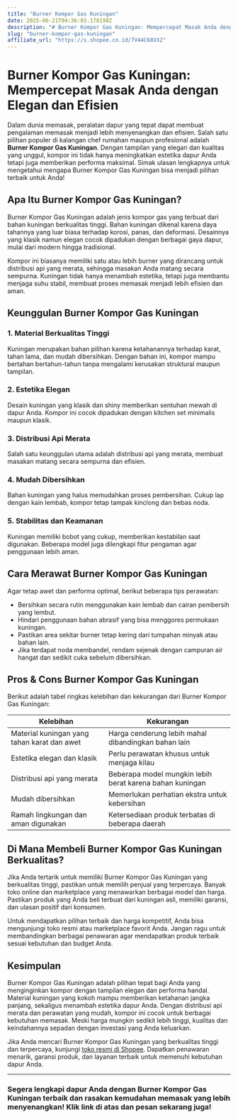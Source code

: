 ```yaml
---
title: "Burner Kompor Gas Kuningan"
date: 2025-06-21T04:36:03.178198Z
description: "# Burner Kompor Gas Kuningan: Mempercepat Masak Anda dengan Elegan dan Efisien..."
slug: "burner-kompor-gas-kuningan"
affiliate_url: "https://s.shopee.co.id/7V44C68VX2"
---
```

# Burner Kompor Gas Kuningan: Mempercepat Masak Anda dengan Elegan dan Efisien

Dalam dunia memasak, peralatan dapur yang tepat dapat membuat pengalaman memasak menjadi lebih menyenangkan dan efisien. Salah satu pilihan populer di kalangan chef rumahan maupun profesional adalah **Burner Kompor Gas Kuningan**. Dengan tampilan yang elegan dan kualitas yang unggul, kompor ini tidak hanya meningkatkan estetika dapur Anda tetapi juga memberikan performa maksimal. Simak ulasan lengkapnya untuk mengetahui mengapa Burner Kompor Gas Kuningan bisa menjadi pilihan terbaik untuk Anda!

## Apa Itu Burner Kompor Gas Kuningan?

Burner Kompor Gas Kuningan adalah jenis kompor gas yang terbuat dari bahan kuningan berkualitas tinggi. Bahan kuningan dikenal karena daya tahannya yang luar biasa terhadap korosi, panas, dan deformasi. Desainnya yang klasik namun elegan cocok dipadukan dengan berbagai gaya dapur, mulai dari modern hingga tradisional.

Kompor ini biasanya memiliki satu atau lebih burner yang dirancang untuk distribusi api yang merata, sehingga masakan Anda matang secara sempurna. Kuningan tidak hanya menambah estetika, tetapi juga membantu menjaga suhu stabil, membuat proses memasak menjadi lebih efisien dan aman.

## Keunggulan Burner Kompor Gas Kuningan

### 1. Material Berkualitas Tinggi
Kuningan merupakan bahan pilihan karena ketahanannya terhadap karat, tahan lama, dan mudah dibersihkan. Dengan bahan ini, kompor mampu bertahan bertahun-tahun tanpa mengalami kerusakan struktural maupun tampilan.

### 2. Estetika Elegan
Desain kuningan yang klasik dan shiny memberikan sentuhan mewah di dapur Anda. Kompor ini cocok dipadukan dengan kitchen set minimalis maupun klasik.

### 3. Distribusi Api Merata
Salah satu keunggulan utama adalah distribusi api yang merata, membuat masakan matang secara sempurna dan efisien.

### 4. Mudah Dibersihkan
Bahan kuningan yang halus memudahkan proses pembersihan. Cukup lap dengan kain lembab, kompor tetap tampak kinclong dan bebas noda.

### 5. Stabilitas dan Keamanan
Kuningan memiliki bobot yang cukup, memberikan kestabilan saat digunakan. Beberapa model juga dilengkapi fitur pengaman agar penggunaan lebih aman.

## Cara Merawat Burner Kompor Gas Kuningan

Agar tetap awet dan performa optimal, berikut beberapa tips perawatan:

- Bersihkan secara rutin menggunakan kain lembab dan cairan pembersih yang lembut.
- Hindari penggunaan bahan abrasif yang bisa menggores permukaan kuningan.
- Pastikan area sekitar burner tetap kering dari tumpahan minyak atau bahan lain.
- Jika terdapat noda membandel, rendam sejenak dengan campuran air hangat dan sedikit cuka sebelum dibersihkan.

## Pros & Cons Burner Kompor Gas Kuningan

Berikut adalah tabel ringkas kelebihan dan kekurangan dari Burner Kompor Gas Kuningan:

| Kelebihan                                     | Kekurangan                               |
|----------------------------------------------|-----------------------------------------|
| Material kuningan yang tahan karat dan awet | Harga cenderung lebih mahal dibandingkan bahan lain |
| Estetika elegan dan klasik                 | Perlu perawatan khusus untuk menjaga kilau |
| Distribusi api yang merata                | Beberapa model mungkin lebih berat karena bahan kuningan |
| Mudah dibersihkan                         | Memerlukan perhatian ekstra untuk kebersihan |
| Ramah lingkungan dan aman digunakan   | Ketersediaan produk terbatas di beberapa daerah |

## Di Mana Membeli Burner Kompor Gas Kuningan Berkualitas?

Jika Anda tertarik untuk memiliki Burner Kompor Gas Kuningan yang berkualitas tinggi, pastikan untuk memilih penjual yang terpercaya. Banyak toko online dan marketplace yang menawarkan berbagai model dan harga. Pastikan produk yang Anda beli terbuat dari kuningan asli, memiliki garansi, dan ulasan positif dari konsumen.

Untuk mendapatkan pilihan terbaik dan harga kompetitif, Anda bisa mengunjungi toko resmi atau marketplace favorit Anda. Jangan ragu untuk membandingkan berbagai penawaran agar mendapatkan produk terbaik sesuai kebutuhan dan budget Anda.

## Kesimpulan

Burner Kompor Gas Kuningan adalah pilihan tepat bagi Anda yang menginginkan kompor dengan tampilan elegan dan performa handal. Material kuningan yang kokoh mampu memberikan ketahanan jangka panjang, sekaligus menambah estetika dapur Anda. Dengan distribusi api merata dan perawatan yang mudah, kompor ini cocok untuk berbagai kebutuhan memasak. Meski harga mungkin sedikit lebih tinggi, kualitas dan keindahannya sepadan dengan investasi yang Anda keluarkan.

Jika Anda mencari Burner Kompor Gas Kuningan yang berkualitas tinggi dan terpercaya, kunjungi [toko resmi di Shopee](https://s.shopee.co.id/7V44C68VX2). Dapatkan penawaran menarik, garansi produk, dan layanan terbaik untuk memenuhi kebutuhan dapur Anda.

---

### Segera lengkapi dapur Anda dengan Burner Kompor Gas Kuningan terbaik dan rasakan kemudahan memasak yang lebih menyenangkan! Klik link di atas dan pesan sekarang juga!
